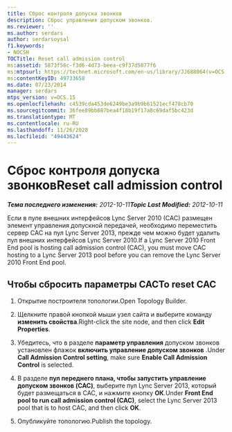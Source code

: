 ```yaml
---
title: Сброс контроля допуска звонков
description: Сброс управления допуском звонков.
ms.reviewer: ''
ms.author: serdars
author: serdarsoysal
f1.keywords:
- NOCSH
TOCTitle: Reset call admission control
ms:assetid: 5873f56c-f3d6-4d73-beea-c9f37d5077f6
ms:mtpsurl: https://technet.microsoft.com/en-us/library/JJ688064(v=OCS.15)
ms:contentKeyID: 49733658
ms.date: 07/23/2014
manager: serdars
mtps_version: v=OCS.15
ms.openlocfilehash: c4539cda453de6249be3a9b9b61521ecf478cb70
ms.sourcegitcommit: 36fee89bb887bea4f18b19f17a8c69daf5bc423d
ms.translationtype: MT
ms.contentlocale: ru-RU
ms.lasthandoff: 11/26/2020
ms.locfileid: "49443624"
---
```

# <a name="reset-call-admission-control"></a><span data-ttu-id="1680d-103">Сброс контроля допуска звонков</span><span class="sxs-lookup"><span data-stu-id="1680d-103">Reset call admission control</span></span>

<div data-xmlns="http://www.w3.org/1999/xhtml">

<div class="topic" data-xmlns="http://www.w3.org/1999/xhtml" data-msxsl="urn:schemas-microsoft-com:xslt" data-cs="https://msdn.microsoft.com/">

<div data-asp="https://msdn2.microsoft.com/asp">



</div>

<div id="mainSection">

<div id="mainBody"><span data-ttu-id="1680d-104">

<span> </span></span><span class="sxs-lookup"><span data-stu-id="1680d-104">

<span> </span></span></span>

<span data-ttu-id="1680d-105">_**Тема последнего изменения:** 2012-10-11_</span><span class="sxs-lookup"><span data-stu-id="1680d-105">_**Topic Last Modified:** 2012-10-11_</span></span>

<span data-ttu-id="1680d-106">Если в пуле внешних интерфейсов Lync Server 2010 (CAC) размещен элемент управления допускной передачей, необходимо переместить сервер CAC на пул Lync Server 2013, прежде чем можно будет удалить пул внешних интерфейсов Lync Server 2010.</span><span class="sxs-lookup"><span data-stu-id="1680d-106">If a Lync Server 2010 Front End pool is hosting call admission control (CAC), you must move CAC hosting to a Lync Server 2013 pool before you can remove the Lync Server 2010 Front End pool.</span></span>

<div>

## <a name="to-reset-cac"></a><span data-ttu-id="1680d-107">Чтобы сбросить параметры CAC</span><span class="sxs-lookup"><span data-stu-id="1680d-107">To reset CAC</span></span>

1.  <span data-ttu-id="1680d-108">Открытие построителя топологии.</span><span class="sxs-lookup"><span data-stu-id="1680d-108">Open Topology Builder.</span></span>

2.  <span data-ttu-id="1680d-109">Щелкните правой кнопкой мыши узел сайта и выберите команду **изменить свойства**.</span><span class="sxs-lookup"><span data-stu-id="1680d-109">Right-click the site node, and then click **Edit Properties**.</span></span>

3.  <span data-ttu-id="1680d-110">Убедитесь, что в разделе **параметр управления** допуском звонков установлен флажок **включить управление допуском звонков** .</span><span class="sxs-lookup"><span data-stu-id="1680d-110">Under **Call Admission Control setting**, make sure **Enable Call Admission Control** is selected.</span></span>

4.  <span data-ttu-id="1680d-111">В разделе **пул переднего плана, чтобы запустить управление допуском звонков (CAC)**, выберите пул Lync Server 2013, который будет размещаться в CAC, и нажмите кнопку **ОК**.</span><span class="sxs-lookup"><span data-stu-id="1680d-111">Under **Front End pool to run call admission control (CAC)**, select the Lync Server 2013 pool that is to host CAC, and then click **OK**.</span></span>

5.  <span data-ttu-id="1680d-112">Опубликуйте топологию.</span><span class="sxs-lookup"><span data-stu-id="1680d-112">Publish the topology.</span></span>

<span data-ttu-id="1680d-113"></div>

</div>

<span> </span>

</div>

</div>

</span><span class="sxs-lookup"><span data-stu-id="1680d-113"></div>

</div>

<span> </span>

</div>

</div>

</span></span></div>


